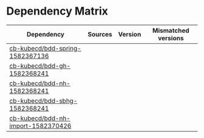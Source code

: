 # Dependency Matrix

Dependency | Sources | Version | Mismatched versions
---------- | ------- | ------- | -------------------
[cb-kubecd/bdd-spring-1582367136](https://github.com/cb-kubecd/bdd-spring-1582367136.git) |  | []() | 
[cb-kubecd/bdd-gh-1582368241](https://github.com/cb-kubecd/bdd-gh-1582368241.git) |  | []() | 
[cb-kubecd/bdd-nh-1582368241](https://github.com/cb-kubecd/bdd-nh-1582368241.git) |  | []() | 
[cb-kubecd/bdd-sbhg-1582368241](https://github.com/cb-kubecd/bdd-sbhg-1582368241.git) |  | []() | 
[cb-kubecd/bdd-nh-import-1582370426](https://github.com/cb-kubecd/bdd-nh-import-1582370426.git) |  | []() | 
